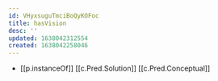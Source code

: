 ```yaml
---
id: VHyxsuguTmciBoQyKOFoc
title: hasVision
desc: ''
updated: 1638042312554
created: 1638042258046
---
```




- [[p.instanceOf]] [[c.Pred.Solution]] [[c.Pred.Conceptual]]
